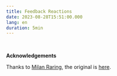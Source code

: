 ```yaml
---
title: Feedback Reactions
date: 2023-08-28T15:51:00.000
lang: en
duration: 5min
---
```


<Feedback />

<br />


**Acknowledgements**

Thanks to [Milan Raring](https://twitter.com/MilanRaring), the original is [here](https://codepen.io/aaroniker/pen/mdyYBPP).
